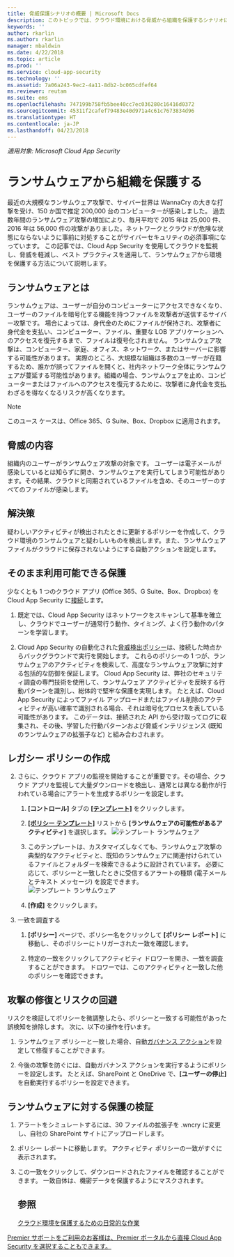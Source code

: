 ```yaml
---
title: 脅威保護シナリオの概要 | Microsoft Docs
description: このトピックでは、クラウド環境における脅威から組織を保護するシナリオについて説明します。
keywords: ''
author: rkarlin
ms.author: rkarlin
manager: mbaldwin
ms.date: 4/22/2018
ms.topic: article
ms.prod: ''
ms.service: cloud-app-security
ms.technology: ''
ms.assetid: 7a06a243-9ec2-4a11-8db2-bc065cdfef64
ms.reviewer: reutam
ms.suite: ems
ms.openlocfilehash: 747199b758fb5bee40cc7ec036280c16416d0372
ms.sourcegitcommit: 45311f2cafef79483e40d971a4c61c7673834d96
ms.translationtype: HT
ms.contentlocale: ja-JP
ms.lasthandoff: 04/23/2018
---
```

*適用対象: Microsoft Cloud App Security*


# <a name="protecting-your-organization-from-ransomware"></a>ランサムウェアから組織を保護する

最近の大規模なランサムウェア攻撃で、サイバー世界は WannaCry の大きな打撃を受け、150 か国で推定 200,000 台のコンピューターが感染しました。 過去数年間のランサムウェア攻撃の増加により、毎月平均で 2015 年は 25,000 件、2016 年は 56,000 件の攻撃がありました。ネットワークとクラウドが危険な状態にならないように事前に対処することがサイバーセキュリティの必須事項になっています。 この記事では、Cloud App Security を使用してクラウドを監視し、脅威を軽減し、ベスト プラクティスを適用して、ランサムウェアから環境を保護する方法について説明します。

## <a name="what-is-ransomware"></a>ランサムウェアとは
ランサムウェアは、ユーザーが自分のコンピューターにアクセスできなくなり、ユーザーのファイルを暗号化する機能を持つファイルを攻撃者が送信するサイバー攻撃です。 場合によっては、身代金のためにファイルが保持され、攻撃者に身代金を支払い、コンピューター、ファイル、重要な LOB アプリケーションへのアクセスを復元するまで、ファイルは復号化されません。 ランサムウェア攻撃は、コンピューター、家庭、オフィス、ネットワーク、またはサーバーに影響する可能性があります。 実際のところ、大規模な組織は多数のユーザーが在籍するため、誰かが誤ってファイルを開くと、社内ネットワーク全体にランサムウェアが蔓延する可能性があります。組織の場合、ランサムウェアを止め、コンピューターまたはファイルへのアクセスを復元するために、攻撃者に身代金を支払わざるを得なくなるリスクが高くなります。

>[!NOTE]
> このユース ケースは、Office 365、G Suite、Box、Dropbox に適用されます。

## <a name="the-threat"></a>脅威の内容
組織内のユーザーがランサムウェア攻撃の対象です。 ユーザーは電子メールが感染しているとは知らずに開き、ランサムウェアを実行してしまう可能性があります。その結果、クラウドと同期されているファイルを含め、そのユーザーのすべてのファイルが感染します。

## <a name="the-solution"></a>解決策
疑わしいアクティビティが検出されたときに更新するポリシーを作成して、クラウド環境のランサムウェアと疑わしいものを検出します。また、ランサムウェア ファイルがクラウドに保存されないようにする自動アクションを設定します。

## <a name="out-of-the-box-protection"></a>そのまま利用可能できる保護

少なくとも 1 つのクラウド アプリ (Office 365、G Suite、Box、Dropbox) を Cloud App Security に[接続](enable-instant-visibility-protection-and-governance-actions-for-your-apps.md)します。

1.  既定では、Cloud App Security はネットワークをスキャンして基準を確立し、クラウドでユーザーが通常行う動作、タイミング、よく行う動作のパターンを学習します。 

2. Cloud App Security の自動化された[脅威検出ポリシー](anomaly-detection-policy.md)は、接続した時点からバックグラウンドで実行を開始します。 これらのポリシーの 1 つが、ランサムウェアのアクティビティを検索して、高度なランサムウェア攻撃に対する包括的な防御を保証します。 Cloud App Security は、弊社のセキュリティ調査の専門技術を使用して、ランサムウェア アクティビティを反映する行動パターンを識別し、総体的で堅牢な保護を実現します。 たとえば、Cloud App Security によってファイル アップロードまたはファイル削除のアクティビティが高い確率で識別される場合、それは暗号化プロセスを表している可能性があります。 このデータは、接続された API から受け取ってログに収集され、その後、学習した行動パターンおよび脅威インテリジェンス (既知のランサムウェアの拡張子など) と組み合わされます。 

## <a name="legacy-policy-creation"></a>レガシー ポリシーの作成

2. さらに、クラウド アプリの監視を開始することが重要です。その場合、クラウド アプリを監視して大量ダウンロードを検出し、通常とは異なる動作が行われている場合にアラートを生成するポリシーを設定します。

    1. **[コントロール]** タブの [**[テンプレート]**](policy-template-reference.md) をクリックします。 
   
    2. [**[ポリシー テンプレート]**](policy-template-reference.md) リストから **[ランサムウェアの可能性があるアクティビティ]** を選択します。 
       ![テンプレート ランサムウェア](./media/ransomware-template.png)
    3. このテンプレートは、カスタマイズしなくても、ランサムウェア攻撃の典型的なアクティビティと、既知のランサムウェアに関連付けられているファイルとフォルダーを検索できるように設計されています。 必要に応じて、ポリシーと一致したときに受信するアラートの種類 (電子メールとテキスト メッセージ) を設定できます。
        ![テンプレート ランサムウェア](./media/ransomware-template-fields.png)
    4. **[作成]** をクリックします。 
   
     
2. 一致を調査する
    
    1. **[ポリシー]** ページで、ポリシー名をクリックして **[ポリシー レポート]** に移動し、そのポリシーにトリガーされた一致を確認します。

    2. 特定の一致をクリックしてアクティビティ ドロワーを開き、一致を調査することができます。 ドロワーでは、このアクティビティと一致した他のポリシーを確認できます。 
     
## <a name="remediating-attacks-and-preventing-risk"></a>攻撃の修復とリスクの回避

リスクを検証してポリシーを微調整したら、ポリシーと一致する可能性があった誤検知を排除します。 次に、以下の操作を行います。 
1. ランサムウェア ポリシーと一致した場合、自動[ガバナンス アクション](governance-actions.md)を設定して修復することができます。

2. 今後の攻撃を防ぐには、自動ガバナンス アクションを実行するようにポリシーを設定します。 たとえば、SharePoint と OneDrive で、**[ユーザーの停止]** を自動実行するポリシーを設定できます。
 
 
## <a name="validating-ransomeware-protection"></a>ランサムウェアに対する保護の検証

1. アラートをシミュレートするには、30 ファイルの拡張子を .wncry に変更し、自社の SharePoint サイトにアップロードします。
3. ポリシー レポートに移動します。 アクティビティ ポリシーの一致がすぐに表示されます。 
4. この一致をクリックして、ダウンロードされたファイルを確認することができます。 一致自体は、機密データを保護するようにマスクされます。 



   ## <a name="see-also"></a>参照  
   [クラウド環境を保護するための日常的な作業](daily-activities-to-protect-your-cloud-environment.md)   

[Premier サポートをご利用のお客様は、Premier ポータルから直接 Cloud App Security を選択することもできます。](https://premier.microsoft.com/)  
  
  